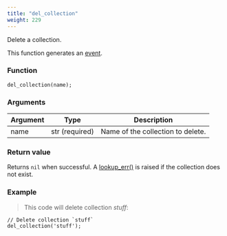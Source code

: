 ```yaml
---
title: "del_collection"
weight: 229
---
```


Delete a collection.

This function generates an [event](../../overview/events).

### Function

`del_collection(name);`

### Arguments

Argument | Type | Description
-------- | ---- | -----------
name | str (required) | Name of the collection to delete.

### Return value

Returns `nil` when successful. A [lookup_err()](../../errors/lookup_err) is raised if the collection does not exist.

### Example

> This code will delete collection *stuff*:

```thingsdb,should_pass,@t
// Delete collection `stuff`
del_collection('stuff');
```

